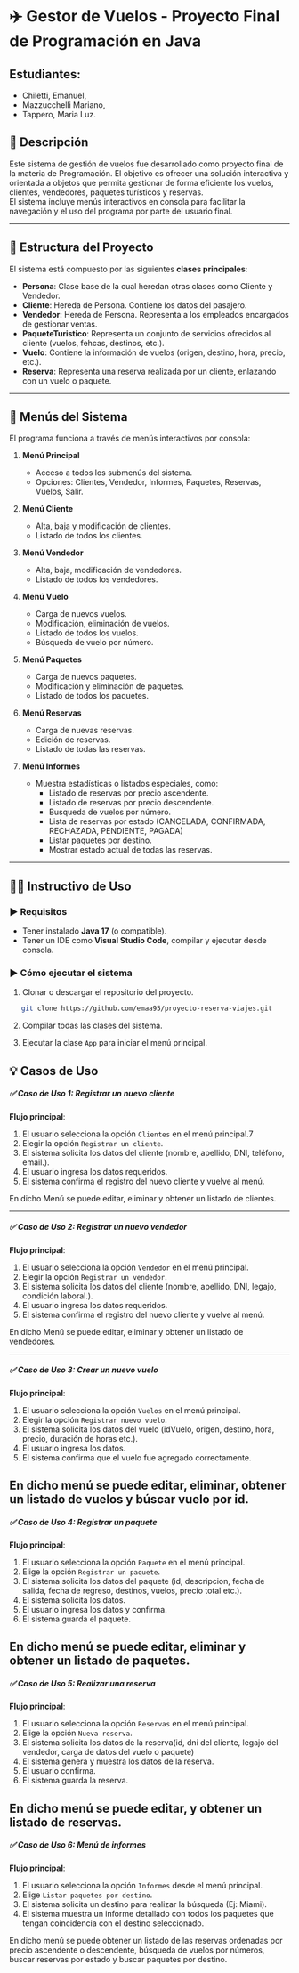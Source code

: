 # ✈️ Gestor de Vuelos - Proyecto Final de Programación en Java
## Estudiantes: 
- Chiletti, Emanuel,
- Mazzucchelli Mariano,
- Tappero, Maria Luz.

## 📌 Descripción

Este sistema de gestión de vuelos fue desarrollado como proyecto final de la materia de Programación. El objetivo es ofrecer una solución interactiva y orientada a objetos que permita gestionar de forma eficiente los vuelos, clientes, vendedores, paquetes turísticos y reservas.  
El sistema incluye menús interactivos en consola para facilitar la navegación y el uso del programa por parte del usuario final.

---

## 🧩 Estructura del Proyecto

El sistema está compuesto por las siguientes **clases principales**:

- **Persona**: Clase base de la cual heredan otras clases como Cliente y Vendedor.
- **Cliente**: Hereda de Persona. Contiene los datos del pasajero.
- **Vendedor**: Hereda de Persona. Representa a los empleados encargados de gestionar ventas.
- **PaqueteTuristico**: Representa un conjunto de servicios ofrecidos al cliente (vuelos, fehcas, destinos, etc.).
- **Vuelo**: Contiene la información de vuelos (origen, destino, hora, precio, etc.).
- **Reserva**: Representa una reserva realizada por un cliente, enlazando con un vuelo o paquete.

---

## 🧭 Menús del Sistema

El programa funciona a través de menús interactivos por consola:

1. **Menú Principal**
   - Acceso a todos los submenús del sistema.
   - Opciones: Clientes, Vendedor, Informes, Paquetes, Reservas, Vuelos, Salir.

2. **Menú Cliente**
   - Alta, baja y modificación de clientes.
   - Listado de todos los clientes.

3. **Menú Vendedor**
   - Alta, baja, modificación de vendedores.
   - Listado de todos los vendedores.

4. **Menú Vuelo**
   - Carga de nuevos vuelos.
   - Modificación, eliminación de vuelos.
   - Listado de todos los vuelos.
   - Búsqueda de vuelo por número.

5. **Menú Paquetes**
   - Carga de nuevos paquetes.
   - Modificación y eliminación de paquetes.
   - Listado de todos los paquetes.

6. **Menú Reservas**
   - Carga de nuevas reservas.
   - Edición de reservas.
   - Listado de todas las reservas.

7. **Menú Informes**
   - Muestra estadísticas o listados especiales, como:
     - Listado de reservas por precio ascendente.
     - Listado de reservas por precio descendente.
     - Busqueda de vuelos por número.
     - Lista de reservas por estado (CANCELADA, CONFIRMADA, RECHAZADA, PENDIENTE, PAGADA)
     - Listar paquetes por destino.
     - Mostrar estado actual de todas las reservas.

---

## 🧑‍💻 Instructivo de Uso

### ▶️ Requisitos

- Tener instalado **Java 17** (o compatible).
- Tener un IDE como **Visual Studio Code**, compilar y ejecutar desde consola.

### ▶️ Cómo ejecutar el sistema

1. Clonar o descargar el repositorio del proyecto.

```bash
   git clone https://github.com/emaa95/proyecto-reserva-viajes.git
```

2. Compilar todas las clases del sistema.

3. Ejecutar la clase `App` para iniciar el menú principal.


## 💡 Casos de Uso

##### ✅ Caso de Uso 1: Registrar un nuevo cliente

**Flujo principal**:
1. El usuario selecciona la opción `Clientes` en el menú principal.7
2. Elegir la opción `Registrar un cliente`.
3. El sistema solicita los datos del cliente (nombre, apellido, DNI, teléfono, email.).
4. El usuario ingresa los datos requeridos.
5. El sistema confirma el registro del nuevo cliente y vuelve al menú.

En dicho Menú se puede editar, eliminar y obtener un listado de clientes.

---

##### ✅ Caso de Uso 2: Registrar un nuevo vendedor

**Flujo principal**:
1. El usuario selecciona la opción `Vendedor` en el menú principal.
2. Elegir la opción `Registrar un vendedor`.
3. El sistema solicita los datos del cliente (nombre, apellido, DNI, legajo, condición laboral.).
4. El usuario ingresa los datos requeridos.
5. El sistema confirma el registro del nuevo cliente y vuelve al menú.

En dicho Menú se puede editar, eliminar y obtener un listado de vendedores.

---

##### ✅ Caso de Uso 3: Crear un nuevo vuelo

**Flujo principal**:
1. El usuario selecciona la opción `Vuelos` en el menú principal.
2. Elegir la opción `Registrar nuevo vuelo`.
3. El sistema solicita los datos del vuelo (idVuelo, origen, destino, hora, precio, duración de horas etc.).
4. El usuario ingresa los datos.
5. El sistema confirma que el vuelo fue agregado correctamente.

En dicho menú se puede editar, eliminar, obtener un listado de vuelos y búscar vuelo por id.
---

##### ✅ Caso de Uso 4: Registrar un paquete

**Flujo principal**:
1. El usuario selecciona la opción `Paquete` en el menú principal.
2. Elige la opción `Registrar un paquete`.
3. El sistema solicita los datos del paquete (id, descripcion, fecha de salida, fecha de regreso, destinos, vuelos, precio total etc.).
4. El sistema solicita los datos.
5. El usuario ingresa los datos y confirma.
6. El sistema guarda el paquete.

En dicho menú se puede editar, eliminar y obtener un listado de paquetes.
---

##### ✅ Caso de Uso 5: Realizar una reserva

**Flujo principal**:
1. El usuario selecciona la opción `Reservas` en el menú principal.
2. Elige la opción `Nueva reserva`.
3. El sistema solicita los datos de la reserva(id, dni del cliente, legajo del vendedor, carga de datos del vuelo o paquete)
4. El sistema genera y muestra los datos de la reserva.
5. El usuario confirma.
6. El sistema guarda la reserva.

En dicho menú se puede editar, y obtener un listado de reservas.
---

##### ✅ Caso de Uso 6: Menú de informes

**Flujo principal**:
1. El usuario selecciona la opción `Informes` desde el menú principal.
2. Elige `Listar paquetes por destino`.
3. El sistema solicita un destino para realizar la búsqueda (Ej: Miami).
4. El sistema muestra un informe detallado con todos los paquetes que tengan coincidencia con el destino seleccionado.

En dicho menú se puede obtener un listado de las reservas ordenadas por precio ascendente o descendente, búsqueda de vuelos por números, buscar reservas por estado y buscar paquetes por destino.


